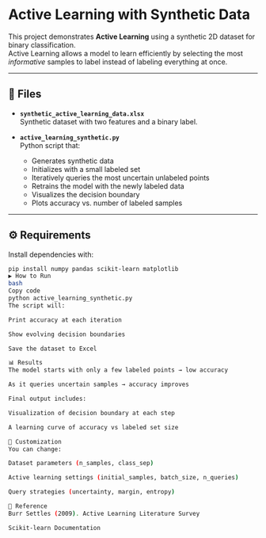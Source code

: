 # Active Learning with Synthetic Data

This project demonstrates **Active Learning** using a synthetic 2D dataset for binary classification.  
Active Learning allows a model to learn efficiently by selecting the most *informative* samples to label instead of labeling everything at once.

---

## 📂 Files

- **`synthetic_active_learning_data.xlsx`**  
  Synthetic dataset with two features and a binary label.

- **`active_learning_synthetic.py`**  
  Python script that:
  - Generates synthetic data  
  - Initializes with a small labeled set  
  - Iteratively queries the most uncertain unlabeled points  
  - Retrains the model with the newly labeled data  
  - Visualizes the decision boundary  
  - Plots accuracy vs. number of labeled samples  

---

## ⚙️ Requirements

Install dependencies with:

```bash
pip install numpy pandas scikit-learn matplotlib
▶️ How to Run
bash
Copy code
python active_learning_synthetic.py
The script will:

Print accuracy at each iteration

Show evolving decision boundaries

Save the dataset to Excel

📊 Results
The model starts with only a few labeled points → low accuracy

As it queries uncertain samples → accuracy improves

Final output includes:

Visualization of decision boundary at each step

A learning curve of accuracy vs labeled set size

🔧 Customization
You can change:

Dataset parameters (n_samples, class_sep)

Active learning settings (initial_samples, batch_size, n_queries)

Query strategies (uncertainty, margin, entropy)

📖 Reference
Burr Settles (2009). Active Learning Literature Survey

Scikit-learn Documentation

